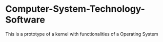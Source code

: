 # Computer-System-Technology-Software
This is a prototype of a kernel with functionalities of a Operating System
